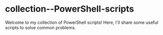 # collection--PowerShell-scripts
Welcome to my collection of PowerShell scripts! Here, I'll share some useful scripts to solve common problems.
